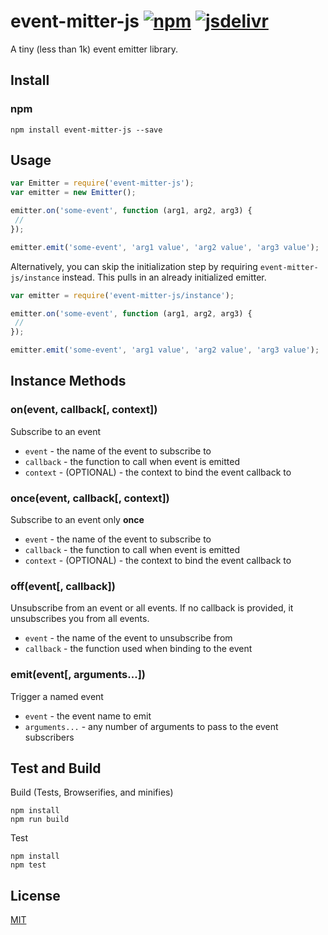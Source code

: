# event-mitter-js [![npm](https://img.shields.io/npm/v/event-mitter-js.svg)](https://npmjs.com/package/event-mitter-js) [![jsdelivr](https://data.jsdelivr.com/v1/package/npm/event-mitter-js/badge)](https://www.jsdelivr.com/package/npm/event-mitter-js)

A tiny (less than 1k) event emitter library.

## Install

### npm

```
npm install event-mitter-js --save
```

## Usage

```js
var Emitter = require('event-mitter-js');
var emitter = new Emitter();

emitter.on('some-event', function (arg1, arg2, arg3) {
 //
});

emitter.emit('some-event', 'arg1 value', 'arg2 value', 'arg3 value');
```

Alternatively, you can skip the initialization step by requiring `event-mitter-js/instance` instead. This pulls in an already initialized emitter.

```js
var emitter = require('event-mitter-js/instance');

emitter.on('some-event', function (arg1, arg2, arg3) {
 //
});

emitter.emit('some-event', 'arg1 value', 'arg2 value', 'arg3 value');
```

## Instance Methods

### on(event, callback[, context])

Subscribe to an event

* `event` - the name of the event to subscribe to
* `callback` - the function to call when event is emitted
* `context` - (OPTIONAL) - the context to bind the event callback to

### once(event, callback[, context])

Subscribe to an event only **once**

* `event` - the name of the event to subscribe to
* `callback` - the function to call when event is emitted
* `context` - (OPTIONAL) - the context to bind the event callback to

### off(event[, callback])

Unsubscribe from an event or all events. If no callback is provided, it unsubscribes you from all events.

* `event` - the name of the event to unsubscribe from
* `callback` - the function used when binding to the event

### emit(event[, arguments...])

Trigger a named event

* `event` - the event name to emit
* `arguments...` - any number of arguments to pass to the event subscribers

## Test and Build

Build (Tests, Browserifies, and minifies)

```
npm install
npm run build
```

Test

```
npm install
npm test
```

## License

[MIT](https://github.com/qiutian00/event-mitter-js/blob/master/LICENSE)
